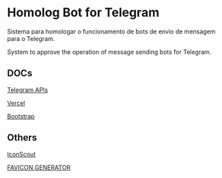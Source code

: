 # Homolog Bot for Telegram

Sistema para homologar o funcionamento de bots de envio de mensagem para o Telegram.

System to approve the operation of message sending bots for Telegram.



## DOCs

[Telegram APIs](https://core.telegram.org/api)

[Vercel](https://vercel.com/pricing)

[Bootstrap](https://getbootstrap.com/docs/5.3/getting-started/introduction/)

## Others

[IconScout](https://iconscout.com/icons/)

[FAVICON GENERATOR](https://favicon.io/favicon-converter/)

